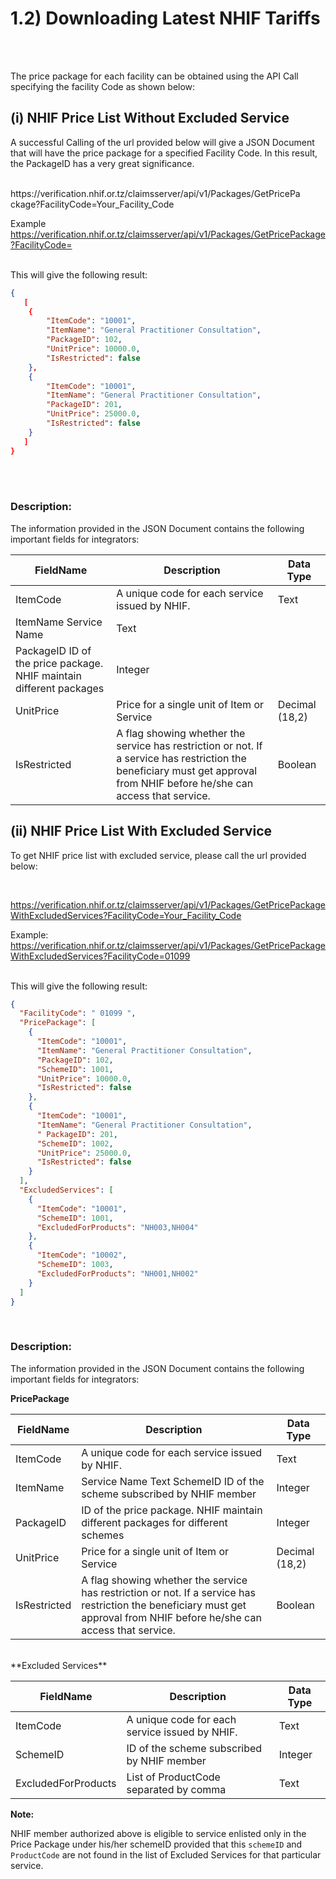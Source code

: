 # 1.2) Downloading Latest NHIF Tariffs

<br><br>

The price package for each facility can be obtained using the API Call specifying the facility Code as shown below:


## (i) **NHIF Price List Without Excluded Service**

A successful Calling of the url provided below will give a JSON Document that will have the price package for a specified Facility Code. In this result, the PackageID has a very great significance.

<br>
https://verification.nhif.or.tz/claimsserver/api/v1/Packages/GetPricePa
ckage?FacilityCode=Your_Facility_Code


Example https://verification.nhif.or.tz/claimsserver/api/v1/Packages/GetPricePackage?FacilityCode=

<br>
This will give the following result:


```json
{
   [
    {
        "ItemCode": "10001",
        "ItemName": "General Practitioner Consultation",
        "PackageID": 102,
        "UnitPrice": 10000.0,
        "IsRestricted": false
    },
    {
        "ItemCode": "10001",
        "ItemName": "General Practitioner Consultation",
        "PackageID": 201,
        "UnitPrice": 25000.0,
        "IsRestricted": false
    }
   ]
}
```


<br><br>

### Description:

The information provided in the JSON Document contains the following important fields for integrators:

|FieldName | Description| Data Type|
| -- | -- | -- |
|ItemCode |A unique code for each service issued by NHIF. |Text|
|ItemName Service Name |Text|
|PackageID ID of the price package. NHIF maintain different packages |Integer|
|UnitPrice| Price for a single unit of Item or Service |Decimal (18,2)|
|IsRestricted | A flag showing whether the service has restriction or not. If a service has restriction the beneficiary must get approval from NHIF before he/she can access that service. |Boolean|



## (ii) **NHIF Price List With Excluded Service**

To get NHIF price list with excluded service, please call the url provided below:

<br>

https://verification.nhif.or.tz/claimsserver/api/v1/Packages/GetPricePackageWithExcludedServices?FacilityCode=Your_Facility_Code

Example: https://verification.nhif.or.tz/claimsserver/api/v1/Packages/GetPricePackageWithExcludedServices?FacilityCode=01099


<br>
This will give the following result:

```json
{
  "FacilityCode": " 01099 ",
  "PricePackage": [
    {
      "ItemCode": "10001",
      "ItemName": "General Practitioner Consultation",
      "PackageID": 102,
      "SchemeID": 1001,
      "UnitPrice": 10000.0,
      "IsRestricted": false
    },
    {
      "ItemCode": "10001",
      "ItemName": "General Practitioner Consultation",
      " PackageID": 201,
      "SchemeID": 1002,
      "UnitPrice": 25000.0,
      "IsRestricted": false
    }
  ],
  "ExcludedServices": [
    {
      "ItemCode": "10001",
      "SchemeID": 1001,
      "ExcludedForProducts": "NH003,NH004"
    },
    {
      "ItemCode": "10002",
      "SchemeID": 1003,
      "ExcludedForProducts": "NH001,NH002"
    }
  ]
}
```

<br>

### **Description:**

The information provided in the JSON Document contains the following important fields for integrators:

**PricePackage**


|FieldName |Description | Data Type|
| -- | -- | -- |
|ItemCode |A unique code for each service issued by NHIF. |Text|
|ItemName| Service Name Text SchemeID ID of the scheme subscribed by NHIF member |Integer|
|PackageID| ID of the price package. NHIF maintain different packages for different schemes |Integer|
|UnitPrice| Price for a single unit of Item or Service| Decimal (18,2)|
| IsRestricted | A flag showing whether the service has restriction or not. If a service has restriction the  beneficiary must get approval from NHIF before he/she can access that service. |Boolean|


<br>
**Excluded Services**


|FieldName| Description| Data Type |
| -- | -- | -- |
|ItemCode |A unique code for each service issued by NHIF. |Text|
|SchemeID |ID of the scheme subscribed by NHIF member |Integer|
|ExcludedForProducts| List of ProductCode separated by comma |Text|



**Note:**


NHIF member authorized above is eligible to service enlisted only in the Price Package under his/her schemeID provided that this `schemeID` and `ProductCode` are not found in the list of Excluded Services for that particular service.
